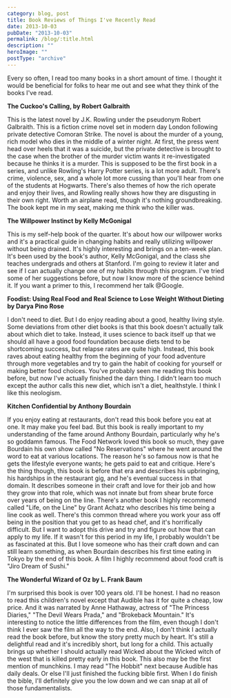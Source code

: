 ```yaml
---
category: blog, post
title: Book Reviews of Things I've Recently Read
date: 2013-10-03
pubDate: "2013-10-03"
permalink: /blog/:title.html
description: ""
heroImage: ""
postType: "archive"
---
```


Every so often, I read too many books in a short amount of time. I thought it would be beneficial for folks to hear me out and see what they think of the books I've read.

**The Cuckoo's Calling, by Robert Galbraith**

This is the latest novel by J.K. Rowling under the pseudonym Robert Galbraith. This is a fiction crime novel set in modern day London following private detective Comoran Strike. The novel is about the murder of a young, rich model who dies in the middle of a winter night. At first, the press went head over heels that it was a suicide, but the private detective is brought to the case when the brother of the murder victim wants it re-investigated because he thinks it is a murder. This is supposed to be the first book in a series, and unlike Rowling's Harry Potter series, is a lot more adult. There's crime, violence, sex, and a whole lot more cussing than you'll hear from one of the students at Hogwarts. There's also themes of how the rich operate and enjoy their lives, and Rowling really shows how they are disgusting in their own right. Worth an airplane read, though it's nothing groundbreaking. The book kept me in my seat, making me think who the killer was.

**The Willpower Instinct by Kelly McGonigal**

This is my self-help book of the quarter. It's about how our willpower works and it's a practical guide in changing habits and really utilizing willpower without being drained. It's highly interesting and brings on a ten-week plan. It's been used by the book's author, Kelly McGonigal, and the class she teaches undergrads and others at Stanford. I'm going to review it later and see if I can actually change one of my habits through this program. I've tried some of her suggestions before, but now I know more of the science behind it. If you want a primer to this, I recommend her talk @Google.

**Foodist: Using Real Food and Real Science to Lose Weight Without Dieting by Darya Pino Rose**

I don't need to diet. But I do enjoy reading about a good, healthy living style. Some deviations from other diet books is that this book doesn't actually talk about which diet to take. Instead, it uses science to back itself up that we should all have a good food foundation because diets tend to be shortcoming success, but relapse rates are quite high. Instead, this book raves about eating healthy from the beginning of your food adventure through more vegetables and try to gain the habit of cooking for yourself or making better food choices. You've probably seen me reading this book before, but now I've actually finished the darn thing. I didn't learn too much except the author calls this new diet, which isn't a diet, healthstyle. I think I like this neologism.

**Kitchen Confidential by Anthony Bourdain**

If you enjoy eating at restaurants, don't read this book before you eat at one. It may make you feel bad. But this book is really important to my understanding of the fame around Anthony Bourdain, particularly why he's so goddamn famous. The Food Network loved this book so much, they gave Bourdain his own show called "No Reservations" where he went around the word to eat at various locations. The reason he's so famous now is that he gets the lifestyle everyone wants; he gets paid to eat and critique. Here's the thing though, this book is before that era and describes his upbringing, his hardships in the restaurant gig, and he's eventual success in that domain. It describes someone in their craft and love for their job and how they grow into that role, which was not innate but from shear brute force over years of being on the line. There's another book I highly recommend called "Life, on the Line" by Grant Achatz who describes his time being a line cook as well. There's this common thread where you work your ass off being in the position that you get to as head chef, and it's horrifically difficult. But I want to adopt this drive and try and figure out how that can apply to my life. If it wasn't for this period in my life, I probably wouldn't be as fascinated at this. But I love someone who has their craft down and can still learn something, as when Bourdain describes his first time eating in Tokyo by the end of this book. A film I highly recommend about food craft is "Jiro Dream of Sushi."

**The Wonderful Wizard of Oz by L. Frank Baum**

I'm surprised this book is over 100 years old. I'll be honest. I had no reason to read this children's novel except that Audible has it for quite a cheap, low price. And it was narrated by Anne Hathaway, actress of "The Princess Diaries," "The Devil Wears Prada," and "Brokeback Mountain." It's interesting to notice the little differences from the film, even though I don't think I ever saw the film all the way to the end. Also, I don't think I actually read the book before, but know the story pretty much by heart. It's still a delightful read and it's incredibly short, but long for a child. This actually brings up whether I should actually read Wicked about the Wicked witch of the west that is killed pretty early in this book. This also may be the first mention of munchkins. I may read "The Hobbit" next because Audible has daily deals. Or else I'll just finished the fucking bible first. When I do finish the bible, I'll definitely give you the low down and we can snap at all of those fundamentalists.
